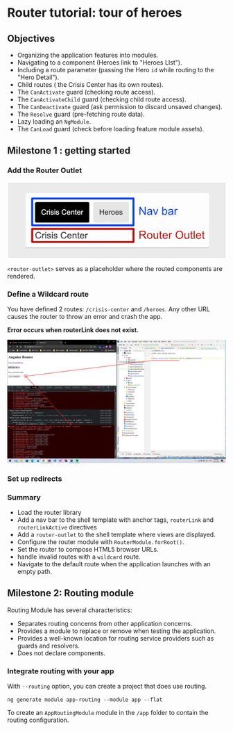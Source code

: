 # Router tutorial: tour of heroes

## Objectives

- Organizing the application features into modules.
- Navigating to a component (Heroes link to "Heroes LIst").
- Including a route parameter (passing the Hero `id` while routing to the "Hero Detail").
- Child routes ( the Crisis Center has its own routes).
- The `CanActivate` guard (checking route access).
- The `CanActivateChild` guard (checking child route access).
- The `CanDeactivate` guard (ask permission to discard unsaved changes).
- The `Resolve` guard (pre-fetching route data).
- Lazy loading an `NgModule`.
- The `CanLoad` guard (check before loading feature module assets).

## Milestone 1 : getting started

### Add the Router Outlet

![angular](img/pic1.png)

`<router-outlet>` serves as a placeholder where the routed components are rendered.

### Define a Wildcard route

You have defined 2 routes: `/crisis-center` and `/heroes`. Any other URL causes the router to throw an error and crash the app.

**Error occurs when routerLink does not exist.**

![angular](img/pic2.png)

### Set up redirects

### Summary

- Load the router library
- Add a nav bar to the shell template with anchor tags, `routerLink` and `routerLinkActive` directives
- Add a `router-outlet` to the shell template where views are displayed.
- Configure the router module with `RouterModule.forRoot()`.
- Set the router to compose HTML5 browser URLs.
- handle invalid routes with a `wildcard` route.
- Navigate to the default route when the application launches with an empty path.

## Milestone 2: Routing module

Routing Module has several characteristics:

- Separates routing concerns from other application concerns.
- Provides a module to replace or remove when testing the application.
- Provides a well-known location for routing service providers such as guards and resolvers.
- Does not declare components.

### Integrate routing with your app

With `--routing` option, you can create a project that does use routing.

```shell
ng generate module app-routing --module app --flat
```

To create an `AppRoutingModule` module in the `/app` folder to contain the routing configuration.

























